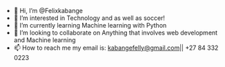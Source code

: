 - 👋 Hi, I’m @Felixkabange
- 👀 I’m interested in Technology and as well as soccer! 
- 🌱 I’m currently learning Machine learning with Python
- 💞️ I’m looking to collaborate on Anything that involves web development and Machine learning 
- 📫 How to reach me my email is: kabangefelly@gmail.com|| +27 84 332 0223 

<!---
Felixkabange/Felixkabange is a ✨ special ✨ repository because its `README.md` (this file) appears on your GitHub profile.
You can click the Preview link to take a look at your changes.
--->
